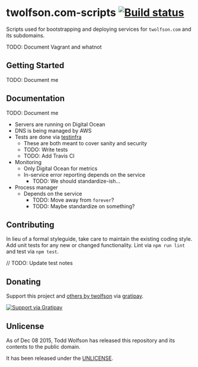 # twolfson.com-scripts [![Build status](https://travis-ci.org/twolfson/twolfson.com-scripts.png?branch=master)](https://travis-ci.org/twolfson/twolfson.com-scripts)

Scripts used for bootstrapping and deploying services for `twolfson.com` and its subdomains.

TODO: Document Vagrant and whatnot

## Getting Started
TODO: Document me

## Documentation
TODO: Document me

- Servers are running on Digital Ocean
- DNS is being managed by AWS
- Tests are done via [testinfra][]
    - These are both meant to cover sanity and security
    - TODO: Write tests
    - TODO: Add Travis CI
- Monitoring
    - Only Digital Ocean for metrics
    - In-service error reporting depends on the service
        - TODO: We should standardize-ish...
- Process manager
    - Depends on the service
        - TODO: Move away from `forever`?
        - TODO: Maybe standardize on something?

[testinfra]: https://github.com/philpep/testinfra

## Contributing
In lieu of a formal styleguide, take care to maintain the existing coding style. Add unit tests for any new or changed functionality. Lint via `npm run lint` and test via `npm test`.

// TODO: Update test notes

## Donating
Support this project and [others by twolfson][gratipay] via [gratipay][].

[![Support via Gratipay][gratipay-badge]][gratipay]

[gratipay-badge]: https://cdn.rawgit.com/gratipay/gratipay-badge/2.x.x/dist/gratipay.png
[gratipay]: https://www.gratipay.com/twolfson/

## Unlicense
As of Dec 08 2015, Todd Wolfson has released this repository and its contents to the public domain.

It has been released under the [UNLICENSE][].

[UNLICENSE]: UNLICENSE
